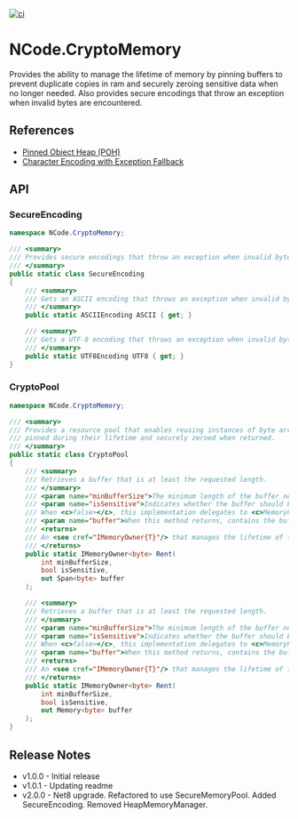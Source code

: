[![ci](https://github.com/NCodeGroup/CryptoMemory/actions/workflows/main.yml/badge.svg)](https://github.com/NCodeGroup/CryptoMemory/actions)

# NCode.CryptoMemory

Provides the ability to manage the lifetime of memory by pinning buffers to prevent duplicate
copies in ram and securely zeroing sensitive data when no longer needed. Also provides secure
encodings that throw an exception when invalid bytes are encountered.

## References
* [Pinned Object Heap (POH)](https://devblogs.microsoft.com/dotnet/internals-of-the-poh/)
* [Character Encoding with Exception Fallback](https://learn.microsoft.com/en-us/dotnet/standard/base-types/character-encoding#exception-fallback)

## API

### SecureEncoding

```csharp
namespace NCode.CryptoMemory;

/// <summary>
/// Provides secure encodings that throw an exception when invalid bytes are encountered.
/// </summary>
public static class SecureEncoding
{
    /// <summary>
    /// Gets an ASCII encoding that throws an exception when invalid bytes are encountered.
    /// </summary>
    public static ASCIIEncoding ASCII { get; }

    /// <summary>
    /// Gets a UTF-8 encoding that throws an exception when invalid bytes are encountered.
    /// </summary>
    public static UTF8Encoding UTF8 { get; }
}
```

### CryptoPool

```csharp
namespace NCode.CryptoMemory;

/// <summary>
/// Provides a resource pool that enables reusing instances of byte arrays that are
/// pinned during their lifetime and securely zeroed when returned.
/// </summary>
public static class CryptoPool
{
    /// <summary>
    /// Retrieves a buffer that is at least the requested length.
    /// </summary>
    /// <param name="minBufferSize">The minimum length of the buffer needed.</param>
    /// <param name="isSensitive">Indicates whether the buffer should be pinned during it's lifetime and securely zeroed when returned.
    /// When <c>false></c>, this implementation delegates to <c>MemoryPool&lt;byte&gt;.Shared.Rent</c>.</param>
    /// <param name="buffer">When this method returns, contains the buffer with the exact requested size.</param>
    /// <returns>
    /// An <see cref="IMemoryOwner{T}"/> that manages the lifetime of the lease.
    /// </returns>
    public static IMemoryOwner<byte> Rent(
        int minBufferSize,
        bool isSensitive,
        out Span<byte> buffer
    );

    /// <summary>
    /// Retrieves a buffer that is at least the requested length.
    /// </summary>
    /// <param name="minBufferSize">The minimum length of the buffer needed.</param>
    /// <param name="isSensitive">Indicates whether the buffer should be pinned during it's lifetime and securely zeroed when returned.
    /// When <c>false></c>, this implementation delegates to <c>MemoryPool&lt;byte&gt;.Shared.Rent</c>.</param>
    /// <param name="buffer">When this method returns, contains the buffer with the exact requested size.</param>
    /// <returns>
    /// An <see cref="IMemoryOwner{T}"/> that manages the lifetime of the lease.
    /// </returns>
    public static IMemoryOwner<byte> Rent(
        int minBufferSize,
        bool isSensitive,
        out Memory<byte> buffer
    );
}
```

## Release Notes

* v1.0.0 - Initial release
* v1.0.1 - Updating readme
* v2.0.0 - Net8 upgrade. Refactored to use SecureMemoryPool. Added SecureEncoding. Removed HeapMemoryManager.
